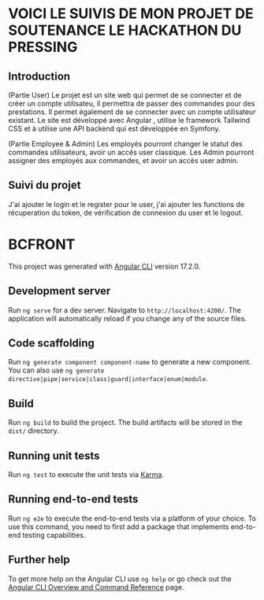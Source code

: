 # VOICI LE SUIVIS DE MON PROJET DE SOUTENANCE LE HACKATHON DU PRESSING

## Introduction

(Partie User)
Le projet est un site web qui permet de se connecter et de créer un compte utilisateu, il permettra de passer des commandes pour des prestations. Il permet également de se connecter avec un compte utilisateur existant. Le site est développé avec Angular , utilise le framework Tailwind CSS et à utilise une API backend qui est développée en Symfony.

(Partie Employee & Admin)
Les employés pourront changer le statut des commandes utilisateurs, avoir un accés user classique. Les Admin pourront assigner des employés aux commandes, et avoir un accès user admin.

## Suivi du projet

J'ai ajouter le login et le register pour le user, j'ai ajouter les functions de récuperation du token, de vérification de connexion du user et le logout.

# BCFRONT

This project was generated with [Angular CLI](https://github.com/angular/angular-cli) version 17.2.0.

## Development server

Run `ng serve` for a dev server. Navigate to `http://localhost:4200/`. The application will automatically reload if you change any of the source files.

## Code scaffolding

Run `ng generate component component-name` to generate a new component. You can also use `ng generate directive|pipe|service|class|guard|interface|enum|module`.

## Build

Run `ng build` to build the project. The build artifacts will be stored in the `dist/` directory.

## Running unit tests

Run `ng test` to execute the unit tests via [Karma](https://karma-runner.github.io).

## Running end-to-end tests

Run `ng e2e` to execute the end-to-end tests via a platform of your choice. To use this command, you need to first add a package that implements end-to-end testing capabilities.

## Further help

To get more help on the Angular CLI use `ng help` or go check out the [Angular CLI Overview and Command Reference](https://angular.io/cli) page.
